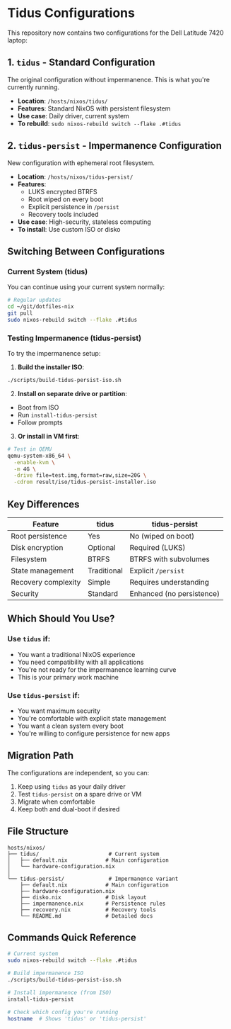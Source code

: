 # Tidus Configurations

This repository now contains two configurations for the Dell Latitude 7420 laptop:

## 1. `tidus` - Standard Configuration

The original configuration without impermanence. This is what you're currently running.

- **Location**: `/hosts/nixos/tidus/`
- **Features**: Standard NixOS with persistent filesystem
- **Use case**: Daily driver, current system
- **To rebuild**: `sudo nixos-rebuild switch --flake .#tidus`

## 2. `tidus-persist` - Impermanence Configuration

New configuration with ephemeral root filesystem.

- **Location**: `/hosts/nixos/tidus-persist/`
- **Features**:
  - LUKS encrypted BTRFS
  - Root wiped on every boot
  - Explicit persistence in `/persist`
  - Recovery tools included
- **Use case**: High-security, stateless computing
- **To install**: Use custom ISO or disko

## Switching Between Configurations

### Current System (tidus)

You can continue using your current system normally:

```bash
# Regular updates
cd ~/git/dotfiles-nix
git pull
sudo nixos-rebuild switch --flake .#tidus
```

### Testing Impermanence (tidus-persist)

To try the impermanence setup:

1. **Build the installer ISO**:
```bash
./scripts/build-tidus-persist-iso.sh
```

2. **Install on separate drive or partition**:
- Boot from ISO
- Run `install-tidus-persist`
- Follow prompts

3. **Or install in VM first**:
```bash
# Test in QEMU
qemu-system-x86_64 \
  -enable-kvm \
  -m 4G \
  -drive file=test.img,format=raw,size=20G \
  -cdrom result/iso/tidus-persist-installer.iso
```

## Key Differences

| Feature | tidus | tidus-persist |
|---------|-------|---------------|
| Root persistence | Yes | No (wiped on boot) |
| Disk encryption | Optional | Required (LUKS) |
| Filesystem | BTRFS | BTRFS with subvolumes |
| State management | Traditional | Explicit `/persist` |
| Recovery complexity | Simple | Requires understanding |
| Security | Standard | Enhanced (no persistence) |

## Which Should You Use?

### Use `tidus` if:
- You want a traditional NixOS experience
- You need compatibility with all applications
- You're not ready for the impermanence learning curve
- This is your primary work machine

### Use `tidus-persist` if:
- You want maximum security
- You're comfortable with explicit state management
- You want a clean system every boot
- You're willing to configure persistence for new apps

## Migration Path

The configurations are independent, so you can:

1. Keep using `tidus` as your daily driver
2. Test `tidus-persist` on a spare drive or VM
3. Migrate when comfortable
4. Keep both and dual-boot if desired

## File Structure

```
hosts/nixos/
├── tidus/                      # Current system
│   ├── default.nix            # Main configuration
│   └── hardware-configuration.nix
│
└── tidus-persist/              # Impermanence variant
    ├── default.nix            # Main configuration
    ├── hardware-configuration.nix
    ├── disko.nix              # Disk layout
    ├── impermanence.nix       # Persistence rules
    ├── recovery.nix           # Recovery tools
    └── README.md              # Detailed docs
```

## Commands Quick Reference

```bash
# Current system
sudo nixos-rebuild switch --flake .#tidus

# Build impermanence ISO
./scripts/build-tidus-persist-iso.sh

# Install impermanence (from ISO)
install-tidus-persist

# Check which config you're running
hostname  # Shows 'tidus' or 'tidus-persist'
```